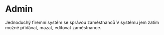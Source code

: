 # Admin
Jednoduchý firemní systém se správou zaměstnanců
V systému jem zatím možné přidávat, mazat, editovat zaměstnance.
